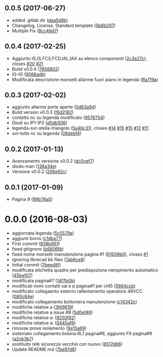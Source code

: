 <a name="0.0.5"></a>
## 0.0.5 (2017-06-27)

* added .gitlab dir ([daa5d8b](https://gitlab.com/eca-automs/schematics/MC-OL48/commit/daa5d8b))
* Changelog, License, Standard template ([5b8b297](https://gitlab.com/eca-automs/schematics/MC-OL48/commit/5b8b297))
* Multiple Fix ([8cc46d7](https://gitlab.com/eca-automs/schematics/MC-OL48/commit/8cc46d7))



<a name="0.0.4"></a>
## 0.0.4 (2017-02-25)

* Aggiunto IS,IS,FCS,FCD,IAL,IAX su elenco componenti ([2c3e27c](https://gitlab.com/eca-automs/schematics/MC-OL48/commit/2c3e27c)), closes [#20](https://gitlab.com/eca-automs/schematics/MC-OL48/issues/20) [#21](https://gitlab.com/eca-automs/schematics/MC-OL48/issues/21)
* Build v0.0.4 ([7858802](https://gitlab.com/eca-automs/schematics/MC-OL48/commit/7858802))
* IG-IG ([9566adb](https://gitlab.com/eca-automs/schematics/MC-OL48/commit/9566adb))
* Modificata descrizione morsetti allarme fuori piano in legenda ([ffa7f9a](https://gitlab.com/eca-automs/schematics/MC-OL48/commit/ffa7f9a))



<a name="0.0.3"></a>
## 0.0.3 (2017-02-02)

* aggiunto allarme porte aperte ([0d63a94](https://gitlab.com/eca-automs/schematics/MC-OL48/commit/0d63a94))
* Build version v0.0.3 ([f6d2182](https://gitlab.com/eca-automs/schematics/MC-OL48/commit/f6d2182))
* contatto nc su legenda modificato ([9576754](https://gitlab.com/eca-automs/schematics/MC-OL48/commit/9576754))
* Diodi su IP1-IP2 ([d5db506](https://gitlab.com/eca-automs/schematics/MC-OL48/commit/d5db506))
* legenda-svr-stella-triangolo ([5a46c31](https://gitlab.com/eca-automs/schematics/MC-OL48/commit/5a46c31)), closes [#14](https://gitlab.com/eca-automs/schematics/MC-OL48/issues/14) [#15](https://gitlab.com/eca-automs/schematics/MC-OL48/issues/15) [#15](https://gitlab.com/eca-automs/schematics/MC-OL48/issues/15) [#12](https://gitlab.com/eca-automs/schematics/MC-OL48/issues/12) [#11](https://gitlab.com/eca-automs/schematics/MC-OL48/issues/11)
* svr-tolto nc su legenda ([08debf4](https://gitlab.com/eca-automs/schematics/MC-OL48/commit/08debf4))



<a name="0.0.2"></a>
## 0.0.2 (2017-01-13)

* Avanzamento versione v0.0.2 ([dc0cef7](https://gitlab.com/eca-automs/schematics/MC-OL48/commit/dc0cef7))
* diodo-man ([138a34e](https://gitlab.com/eca-automs/schematics/MC-OL48/commit/138a34e))
* Versione v0.0.2 ([206e92c](https://gitlab.com/eca-automs/schematics/MC-OL48/commit/206e92c))



<a name="0.0.1"></a>
## 0.0.1 (2017-01-09)

* Pagina 9 ([99b78a5](https://gitlab.com/eca-automs/schematics/MC-OL48/commit/99b78a5))



<a name="0.0.0"></a>
# 0.0.0 (2016-08-03)

* aggiornata legenda ([5c5579a](https://gitlab.com/eca-automs/schematics/MC-OL48/commit/5c5579a))
* aggiunti boms ([c1dba77](https://gitlab.com/eca-automs/schematics/MC-OL48/commit/c1dba77))
* First commit ([838b961](https://gitlab.com/eca-automs/schematics/MC-OL48/commit/838b961))
* fixed gitignore ([b6806fb](https://gitlab.com/eca-automs/schematics/MC-OL48/commit/b6806fb))
* fixed nome morsetti manutenzione pagina #1 ([61639b0](https://gitlab.com/eca-automs/schematics/MC-OL48/commit/61639b0)), closes [#1](https://gitlab.com/eca-automs/schematics/MC-OL48/issues/1)
* ignoring librecad bk files ([7ab6ce8](https://gitlab.com/eca-automs/schematics/MC-OL48/commit/7ab6ce8))
* Initial commit ([7beed8f](https://gitlab.com/eca-automs/schematics/MC-OL48/commit/7beed8f))
* modificata etichetta quadro per predispozione riempimento automatico ([45bef07](https://gitlab.com/eca-automs/schematics/MC-OL48/commit/45bef07))
* modificata pagina#7 ([14f7b0b](https://gitlab.com/eca-automs/schematics/MC-OL48/commit/14f7b0b))
* modificati nomi contatti sal e p pagina#1 per cl45 ([5664ccb](https://gitlab.com/eca-automs/schematics/MC-OL48/commit/5664ccb))
* modificato collegaento esterno rallentamento operatore 48VCC ([080c84e](https://gitlab.com/eca-automs/schematics/MC-OL48/commit/080c84e))
* modificato collegamento bottoniera manutenzione ([c14342c](https://gitlab.com/eca-automs/schematics/MC-OL48/commit/c14342c))
* modifiche relative a ([3f49619](https://gitlab.com/eca-automs/schematics/MC-OL48/commit/3f49619))
* modifiche relative a issue #8 ([5d0ef46](https://gitlab.com/eca-automs/schematics/MC-OL48/commit/5d0ef46))
* modifiche relative a: ([9250f82](https://gitlab.com/eca-automs/schematics/MC-OL48/commit/9250f82))
* modifiche relative a: ([0445af6](https://gitlab.com/eca-automs/schematics/MC-OL48/commit/0445af6))
* rimosse prove isolamento ([9e15a69](https://gitlab.com/eca-automs/schematics/MC-OL48/commit/9e15a69))
* sistemato collegamento bobina RL1 pagina#8, aggiunto F9 pagina#9 ([a2cb3b7](https://gitlab.com/eca-automs/schematics/MC-OL48/commit/a2cb3b7))
* sostituito relè sicurezza vecchio con nuovo ([8517d66](https://gitlab.com/eca-automs/schematics/MC-OL48/commit/8517d66))
* Update README.md ([7be97d6](https://gitlab.com/eca-automs/schematics/MC-OL48/commit/7be97d6))



